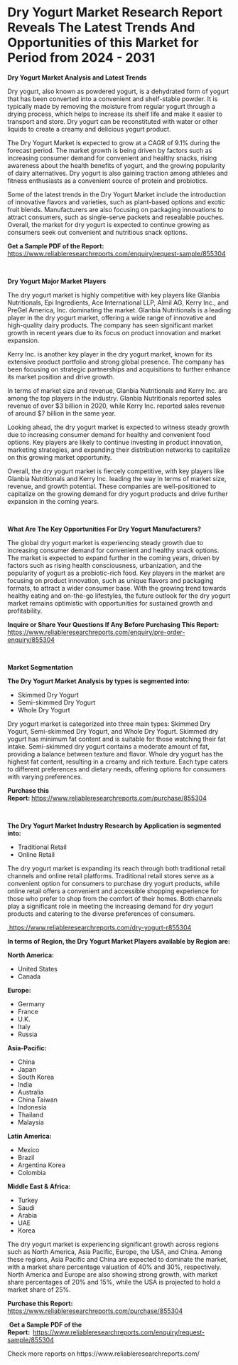 <p><h1>Dry Yogurt Market Research Report Reveals The Latest Trends And Opportunities of this Market for Period from 2024 - 2031</h1></p><p><strong>Dry Yogurt Market Analysis and Latest Trends</strong></p>
<p><p>Dry yogurt, also known as powdered yogurt, is a dehydrated form of yogurt that has been converted into a convenient and shelf-stable powder. It is typically made by removing the moisture from regular yogurt through a drying process, which helps to increase its shelf life and make it easier to transport and store. Dry yogurt can be reconstituted with water or other liquids to create a creamy and delicious yogurt product.</p><p>The Dry Yogurt Market is expected to grow at a CAGR of 9.1% during the forecast period. The market growth is being driven by factors such as increasing consumer demand for convenient and healthy snacks, rising awareness about the health benefits of yogurt, and the growing popularity of dairy alternatives. Dry yogurt is also gaining traction among athletes and fitness enthusiasts as a convenient source of protein and probiotics.</p><p>Some of the latest trends in the Dry Yogurt Market include the introduction of innovative flavors and varieties, such as plant-based options and exotic fruit blends. Manufacturers are also focusing on packaging innovations to attract consumers, such as single-serve packets and resealable pouches. Overall, the market for dry yogurt is expected to continue growing as consumers seek out convenient and nutritious snack options.</p></p>
<p><strong>Get a Sample PDF of the Report:&nbsp;</strong> <a href="https://www.reliableresearchreports.com/enquiry/request-sample/855304">https://www.reliableresearchreports.com/enquiry/request-sample/855304</a></p>
<p>&nbsp;</p>
<p><strong>Dry Yogurt Major Market Players</strong></p>
<p><p>The dry yogurt market is highly competitive with key players like Glanbia Nutritionals, Epi Ingredients, Ace International LLP, Almil AG, Kerry Inc., and PreGel America, Inc. dominating the market. Glanbia Nutritionals is a leading player in the dry yogurt market, offering a wide range of innovative and high-quality dairy products. The company has seen significant market growth in recent years due to its focus on product innovation and market expansion.</p><p>Kerry Inc. is another key player in the dry yogurt market, known for its extensive product portfolio and strong global presence. The company has been focusing on strategic partnerships and acquisitions to further enhance its market position and drive growth.</p><p>In terms of market size and revenue, Glanbia Nutritionals and Kerry Inc. are among the top players in the industry. Glanbia Nutritionals reported sales revenue of over $3 billion in 2020, while Kerry Inc. reported sales revenue of around $7 billion in the same year.</p><p>Looking ahead, the dry yogurt market is expected to witness steady growth due to increasing consumer demand for healthy and convenient food options. Key players are likely to continue investing in product innovation, marketing strategies, and expanding their distribution networks to capitalize on this growing market opportunity.</p><p>Overall, the dry yogurt market is fiercely competitive, with key players like Glanbia Nutritionals and Kerry Inc. leading the way in terms of market size, revenue, and growth potential. These companies are well-positioned to capitalize on the growing demand for dry yogurt products and drive further expansion in the coming years.</p></p>
<p>&nbsp;</p>
<p><strong>What Are The Key Opportunities For Dry Yogurt Manufacturers?</strong></p>
<p><p>The global dry yogurt market is experiencing steady growth due to increasing consumer demand for convenient and healthy snack options. The market is expected to expand further in the coming years, driven by factors such as rising health consciousness, urbanization, and the popularity of yogurt as a probiotic-rich food. Key players in the market are focusing on product innovation, such as unique flavors and packaging formats, to attract a wider consumer base. With the growing trend towards healthy eating and on-the-go lifestyles, the future outlook for the dry yogurt market remains optimistic with opportunities for sustained growth and profitability.</p></p>
<p><strong>Inquire or Share Your Questions If Any Before Purchasing This Report:</strong> <a href="https://www.reliableresearchreports.com/enquiry/pre-order-enquiry/855304">https://www.reliableresearchreports.com/enquiry/pre-order-enquiry/855304</a></p>
<p>&nbsp;</p>
<p><strong>Market Segmentation</strong></p>
<p><strong>The Dry Yogurt Market Analysis by types is segmented into:</strong></p>
<p><ul><li>Skimmed Dry Yogurt</li><li>Semi-skimmed Dry Yogurt</li><li>Whole Dry Yogurt</li></ul></p>
<p><p>Dry yogurt market is categorized into three main types: Skimmed Dry Yogurt, Semi-skimmed Dry Yogurt, and Whole Dry Yogurt. Skimmed dry yogurt has minimum fat content and is suitable for those watching their fat intake. Semi-skimmed dry yogurt contains a moderate amount of fat, providing a balance between texture and flavor. Whole dry yogurt has the highest fat content, resulting in a creamy and rich texture. Each type caters to different preferences and dietary needs, offering options for consumers with varying preferences.</p></p>
<p><strong>Purchase this Report:&nbsp;</strong><a href="https://www.reliableresearchreports.com/purchase/855304">https://www.reliableresearchreports.com/purchase/855304</a></p>
<p>&nbsp;</p>
<p><strong>The Dry Yogurt Market Industry Research by Application is segmented into:</strong></p>
<p><ul><li>Traditional Retail</li><li>Online Retail</li></ul></p>
<p><p>The dry yogurt market is expanding its reach through both traditional retail channels and online retail platforms. Traditional retail stores serve as a convenient option for consumers to purchase dry yogurt products, while online retail offers a convenient and accessible shopping experience for those who prefer to shop from the comfort of their homes. Both channels play a significant role in meeting the increasing demand for dry yogurt products and catering to the diverse preferences of consumers.</p></p>
<p><a href="https://www.reliableresearchreports.com/dry-yogurt-r855304">&nbsp;https://www.reliableresearchreports.com/dry-yogurt-r855304</a></p>
<p><strong>In terms of Region, the Dry Yogurt Market Players available by Region are:</strong></p>
<p>
    <p> <strong> North America: </strong>
        <ul>
            <li>United States</li>
            <li>Canada</li>
        </ul>
        </p> 
    <p> <strong> Europe: </strong>
        <ul>
            <li>Germany</li>
            <li>France</li>
            <li>U.K.</li>
            <li>Italy</li>
            <li>Russia</li>
        </ul>
        </p> 
    <p> <strong> Asia-Pacific: </strong>
        <ul>
            <li>China</li>
            <li>Japan</li>
            <li>South Korea</li>
            <li>India</li>
            <li>Australia</li>
            <li>China Taiwan</li>
            <li>Indonesia</li>
            <li>Thailand</li>
            <li>Malaysia</li>
        </ul>
        </p> 
    <p> <strong> Latin America: </strong>
        <ul>
            <li>Mexico</li>
            <li>Brazil</li>
            <li>Argentina Korea</li>
            <li>Colombia</li>
        </ul>
        </p> 
    <p> <strong> Middle East & Africa: </strong>
        <ul>
            <li>Turkey</li>
            <li>Saudi</li>
            <li>Arabia</li>
            <li>UAE</li>
            <li>Korea</li>
        </ul>
    </p>
    </p>
<p><p>The dry yogurt market is experiencing significant growth across regions such as North America, Asia Pacific, Europe, the USA, and China. Among these regions, Asia Pacific and China are expected to dominate the market, with a market share percentage valuation of 40% and 30%, respectively. North America and Europe are also showing strong growth, with market share percentages of 20% and 15%, while the USA is projected to hold a market share of 25%.</p></p>
<p><strong>Purchase this Report: </strong><a href="https://www.reliableresearchreports.com/purchase/855304">https://www.reliableresearchreports.com/purchase/855304</a></p>
<p>&nbsp;<strong>Get a Sample PDF of the Report:&nbsp;&nbsp;</strong><a href="https://www.reliableresearchreports.com/enquiry/request-sample/855304">https://www.reliableresearchreports.com/enquiry/request-sample/855304</a></p>
<p><strong></strong></p>
<p>Check more reports on https://www.reliableresearchreports.com/</p>